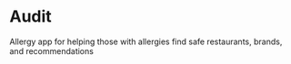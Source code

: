 # Audit
Allergy app for helping those with allergies find safe restaurants, brands, and recommendations
